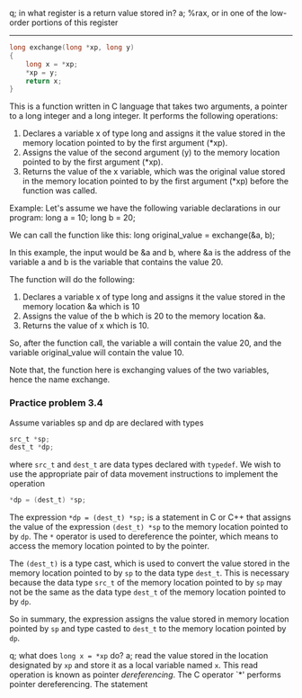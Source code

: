 q; in what register is a return value stored in?
a; %rax, or in one of the low-order portions of this register
- - - 
```c
long exchange(long *xp, long y)
{
	long x = *xp;
	*xp = y;
	return x;
}
```
This is a function written in C language that takes two arguments, a pointer to a long integer and a long integer. It performs the following operations:

1.  Declares a variable x of type long and assigns it the value stored in the memory location pointed to by the first argument (*xp).
2.  Assigns the value of the second argument (y) to the memory location pointed to by the first argument (*xp).
3.  Returns the value of the x variable, which was the original value stored in the memory location pointed to by the first argument (*xp) before the function was called.

Example: Let's assume we have the following variable declarations in our program: long a = 10; long b = 20;

We can call the function like this: long original_value = exchange(&a, b);

In this example, the input would be &a and b, where &a is the address of the variable a and b is the variable that contains the value 20.

The function will do the following:

1.  Declares a variable x of type long and assigns it the value stored in the memory location &a which is 10
2.  Assigns the value of the b which is 20 to the memory location &a.
3.  Returns the value of x which is 10.

So, after the function call, the variable a will contain the value 20, and the variable original_value will contain the value 10.

Note that, the function here is exchanging values of the two variables, hence the name exchange.

### Practice problem 3.4
Assume variables sp and dp are declared with types
```c
src_t *sp;
dest_t *dp;
```
where `src_t` and `dest_t` are data types declared with `typedef`. We wish to use the appropriate pair of data movement instructions to implement the operation

```c
*dp = (dest_t) *sp;
```
The expression `*dp = (dest_t) *sp;` is a statement in C or C++ that assigns the value of the expression `(dest_t) *sp` to the memory location pointed to by `dp`. The `*` operator is used to dereference the pointer, which means to access the memory location pointed to by the pointer.

The `(dest_t)` is a type cast, which is used to convert the value stored in the memory location pointed to by `sp` to the data type `dest_t`. This is necessary because the data type `src_t` of the memory location pointed to by `sp` may not be the same as the data type `dest_t` of the memory location pointed to by `dp`.

So in summary, the expression assigns the value stored in memory location pointed by `sp` and type casted to `dest_t` to the memory location pointed by `dp`.

q; what does `long x = *xp` do?
a; read the value stored in the location designated by `xp` and store it as a local variable named `x`. This read operation is known as pointer _dereferencing_. The C operator `*' performs pointer dereferencing. The statement